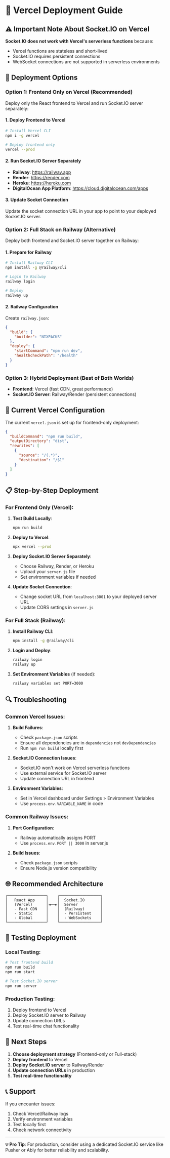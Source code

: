 # 🚀 Vercel Deployment Guide

## ⚠️ Important Note About Socket.IO on Vercel

**Socket.IO does not work with Vercel's serverless functions** because:
- Vercel functions are stateless and short-lived
- Socket.IO requires persistent connections
- WebSocket connections are not supported in serverless environments

## 🎯 Deployment Options

### Option 1: Frontend Only on Vercel (Recommended)

Deploy only the React frontend to Vercel and run Socket.IO server separately:

#### 1. **Deploy Frontend to Vercel**
```bash
# Install Vercel CLI
npm i -g vercel

# Deploy frontend only
vercel --prod
```

#### 2. **Run Socket.IO Server Separately**
- **Railway**: https://railway.app
- **Render**: https://render.com  
- **Heroku**: https://heroku.com
- **DigitalOcean App Platform**: https://cloud.digitalocean.com/apps

#### 3. **Update Socket Connection**
Update the socket connection URL in your app to point to your deployed Socket.IO server.

### Option 2: Full Stack on Railway (Alternative)

Deploy both frontend and Socket.IO server together on Railway:

#### 1. **Prepare for Railway**
```bash
# Install Railway CLI
npm install -g @railway/cli

# Login to Railway
railway login

# Deploy
railway up
```

#### 2. **Railway Configuration**
Create `railway.json`:
```json
{
  "build": {
    "builder": "NIXPACKS"
  },
  "deploy": {
    "startCommand": "npm run dev",
    "healthcheckPath": "/health"
  }
}
```

### Option 3: Hybrid Deployment (Best of Both Worlds)

- **Frontend**: Vercel (fast CDN, great performance)
- **Socket.IO Server**: Railway/Render (persistent connections)

## 🔧 Current Vercel Configuration

The current `vercel.json` is set up for frontend-only deployment:

```json
{
  "buildCommand": "npm run build",
  "outputDirectory": "dist",
  "rewrites": [
    {
      "source": "/(.*)",
      "destination": "/$1"
    }
  ]
}
```

## 📋 Step-by-Step Deployment

### For Frontend Only (Vercel):

1. **Test Build Locally**:
   ```bash
   npm run build
   ```

2. **Deploy to Vercel**:
   ```bash
   npx vercel --prod
   ```

3. **Deploy Socket.IO Server Separately**:
   - Choose Railway, Render, or Heroku
   - Upload your `server.js` file
   - Set environment variables if needed

4. **Update Socket Connection**:
   - Change socket URL from `localhost:3001` to your deployed server URL
   - Update CORS settings in `server.js`

### For Full Stack (Railway):

1. **Install Railway CLI**:
   ```bash
   npm install -g @railway/cli
   ```

2. **Login and Deploy**:
   ```bash
   railway login
   railway up
   ```

3. **Set Environment Variables** (if needed):
   ```bash
   railway variables set PORT=3000
   ```

## 🔍 Troubleshooting

### Common Vercel Issues:

1. **Build Failures**:
   - Check `package.json` scripts
   - Ensure all dependencies are in `dependencies` not `devDependencies`
   - Run `npm run build` locally first

2. **Socket.IO Connection Issues**:
   - Socket.IO won't work on Vercel serverless functions
   - Use external service for Socket.IO server
   - Update connection URL in frontend

3. **Environment Variables**:
   - Set in Vercel dashboard under Settings > Environment Variables
   - Use `process.env.VARIABLE_NAME` in code

### Common Railway Issues:

1. **Port Configuration**:
   - Railway automatically assigns PORT
   - Use `process.env.PORT || 3000` in server.js

2. **Build Issues**:
   - Check `package.json` scripts
   - Ensure Node.js version compatibility

## 🌐 Recommended Architecture

```
┌─────────────────┐    ┌──────────────────┐
│   React App     │    │  Socket.IO       │
│   (Vercel)      │◄──►│  Server          │
│   - Fast CDN    │    │  (Railway)       │
│   - Static      │    │  - Persistent    │
│   - Global      │    │  - WebSockets    │
└─────────────────┘    └──────────────────┘
```

## 📱 Testing Deployment

### Local Testing:
```bash
# Test frontend build
npm run build
npm run start

# Test Socket.IO server
npm run server
```

### Production Testing:
1. Deploy frontend to Vercel
2. Deploy Socket.IO server to Railway
3. Update connection URLs
4. Test real-time chat functionality

## 🎯 Next Steps

1. **Choose deployment strategy** (Frontend-only or Full-stack)
2. **Deploy frontend** to Vercel
3. **Deploy Socket.IO server** to Railway/Render
4. **Update connection URLs** in production
5. **Test real-time functionality**

## 📞 Support

If you encounter issues:
1. Check Vercel/Railway logs
2. Verify environment variables
3. Test locally first
4. Check network connectivity

---

**💡 Pro Tip**: For production, consider using a dedicated Socket.IO service like Pusher or Ably for better reliability and scalability.
